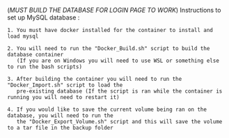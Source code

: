 (*MUST BUILD THE DATABASE FOR LOGIN PAGE TO WORK*)
Instructions to set up MySQL database :

    1. You must have docker installed for the container to install and load mysql

    2. You will need to run the "Docker_Build.sh" script to build the database container
       (If you are on Windows you will need to use WSL or something else to run the bash scripts)

    3. After building the container you will need to run the "Docker_Import.sh" script to load the
       pre-existing database (If the script is ran while the container is running you will need to restart it)
    
    4. If you would like to save the current volume being ran on the database, you will need to run the
       the "Docker_Export_Volume.sh" script and this will save the volume to a tar file in the backup folder